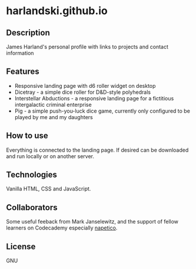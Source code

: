 # harlandski.github.io
## Description
James Harland's personal profile with links to projects and contact information
## Features
- Responsive landing page with d6 roller widget on desktop
- Dicetray - a simple dice roller for D&D-style polyhedrals
- Interstellar Abductions - a responsive landing page for a fictitious intergalactic criminal enterprise
- Pig - a simple push-you-luck dice game, currently only configured to be played by me and my daughters
## How to use
Everything is connected to the landing page. If desired can be downloaded and run locally or on another server.
## Technologies
Vanilla HTML, CSS and JavaScript.
## Collaborators
Some useful feeback from Mark Janselewitz, and the support of fellow learners on Codecademy especially [napetico](https://github.com/napetico).
## License
GNU
